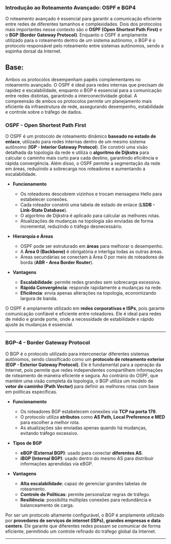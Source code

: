 ### **Introdução ao Roteamento Avançado: OSPF e BGP4**  

O roteamento avançado é essencial para garantir a comunicação eficiente entre redes de diferentes tamanhos e complexidades. Dois dos protocolos mais importantes nesse contexto são o **OSPF (Open Shortest Path First)** e o **BGP (Border Gateway Protocol)**. Enquanto o OSPF é amplamente utilizado para o roteamento dentro de um sistema autônomo, o BGP é o protocolo responsável pelo roteamento entre sistemas autônomos, sendo a espinha dorsal da Internet.  

## Base:

Ambos os protocolos desempenham papéis complementares no roteamento avançado. O OSPF é ideal para redes internas que precisam de rapidez e escalabilidade, enquanto o BGP é essencial para a comunicação entre redes distintas, garantindo a interconectividade global. A compreensão de ambos os protocolos permite um planejamento mais eficiente da infraestrutura de rede, assegurando desempenho, estabilidade e controle sobre o tráfego de dados.

### **OSPF - Open Shortest Path First**  

O OSPF é um protocolo de roteamento dinâmico **baseado no estado de enlace**, utilizado para redes internas dentro de um mesmo sistema autônomo (**IGP - Interior Gateway Protocol**). Ele constrói uma visão detalhada da topologia da rede e utiliza o **algoritmo de Dijkstra** para calcular o caminho mais curto para cada destino, garantindo eficiência e rápida convergência. Além disso, o OSPF permite a segmentação da rede em áreas, reduzindo a sobrecarga nos roteadores e aumentando a escalabilidade.  

- **Funcionamento**  
  - Os roteadores descobrem vizinhos e trocam mensagens Hello para estabelecer conexões.  
  - Cada roteador constrói uma tabela de estado de enlace (**LSDB - Link-State Database**).  
  - O algoritmo de Dijkstra é aplicado para calcular as melhores rotas.  
  - Atualizações de mudanças na topologia são enviadas de forma incremental, reduzindo o tráfego desnecessário.  

- **Hierarquia e Áreas**  
  - OSPF pode ser estruturado em **áreas** para melhorar o desempenho.  
  - A **Área 0 (Backbone)** é obrigatória e interliga todas as outras áreas.  
  - Áreas secundárias se conectam à Área 0 por meio de roteadores de borda (**ABR - Area Border Router**).  

- **Vantagens**  
  - **Escalabilidade**: permite redes grandes sem sobrecarga excessiva.  
  - **Rápida Convergência**: responde rapidamente a mudanças na rede.  
  - **Eficiência**: envia apenas alterações na topologia, economizando largura de banda.  

O OSPF é amplamente utilizado em **redes corporativas e ISPs**, pois garante comunicação confiável e eficiente entre roteadores. Ele é ideal para redes de médio e grande porte, onde a necessidade de estabilidade e rápido ajuste às mudanças é essencial.  

---

### **BGP-4 - Border Gateway Protocol**  

O BGP é o protocolo utilizado para interconectar diferentes sistemas autônomos, sendo classificado como um **protocolo de roteamento exterior (EGP - Exterior Gateway Protocol)**. Ele é fundamental para a operação da Internet, pois permite que redes independentes compartilhem informações de roteamento de maneira eficiente e segura. Ao contrário do OSPF, que mantém uma visão completa da topologia, o BGP utiliza um modelo de **vetor de caminho (Path Vector)** para definir as melhores rotas com base em políticas específicas.  

- **Funcionamento**  
  - Os roteadores BGP estabelecem conexões via **TCP na porta 179**.  
  - O protocolo utiliza **atributos** como **AS Path, Local Preference e MED** para escolher a melhor rota.  
  - As atualizações são enviadas apenas quando há mudanças, evitando tráfego excessivo.  

- **Tipos de BGP**  
  - **eBGP (External BGP)**: usado para conectar **diferentes AS**.  
  - **iBGP (Internal BGP)**: usado dentro do mesmo AS para distribuir informações aprendidas via eBGP.  

- **Vantagens**  
  - **Alta escalabilidade**: capaz de gerenciar grandes tabelas de roteamento.  
  - **Controle de Políticas**: permite personalizar regras de tráfego.  
  - **Resiliência**: possibilita múltiplas conexões para redundância e balanceamento de carga.  

Por ser um protocolo altamente configurável, o BGP é amplamente utilizado por **provedores de serviços de internet (ISPs), grandes empresas e data centers**. Ele garante que diferentes redes possam se comunicar de forma eficiente, permitindo um controle refinado do tráfego global da Internet.

---
